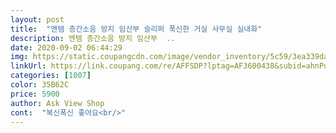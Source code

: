 ```yaml
---
layout: post 
title:  "엔템 층간소음 방지 임산부 슬리퍼 푹신한 거실 사무실 실내화" 
description: 엔템 층간소음 방지 임산부  ..
date: 2020-09-02 06:44:29 
img: https://static.coupangcdn.com/image/vendor_inventory/5c59/3ea339dad66152bc7fba57198db57b14d92cdbb559b59209cea892249936.jpg 
linkUrl: https://link.coupang.com/re/AFFSDP?lptag=AF3600438&subid=ahnPublicAsk&pageKey=1879552749&itemId=3193989532&vendorItemId=71181417588&traceid=V0-113-5fc865db3230ffed 
categories: [1007] 
color: 35B62C 
price: 5900 
author: Ask View Shop 
cont:  "복신폭신 좋아요<br/>" 
---
```

